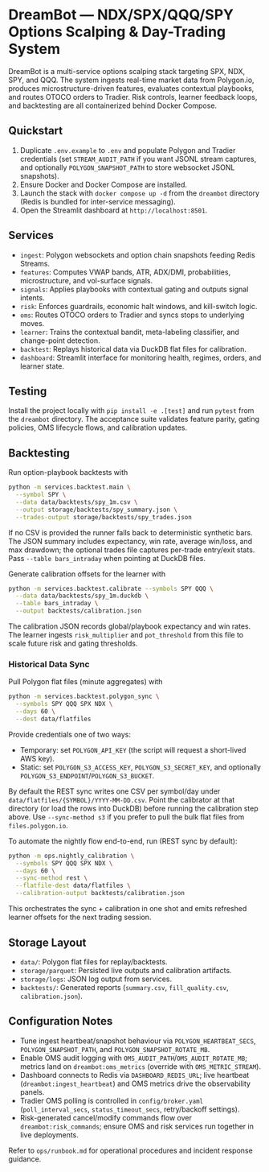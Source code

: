 # DreamBot — NDX/SPX/QQQ/SPY Options Scalping & Day-Trading System

DreamBot is a multi-service options scalping stack targeting SPX, NDX, SPY, and QQQ. The system ingests real-time market data from Polygon.io, produces microstructure-driven features, evaluates contextual playbooks, and routes OTOCO orders to Tradier. Risk controls, learner feedback loops, and backtesting are all containerized behind Docker Compose.

## Quickstart

1. Duplicate `.env.example` to `.env` and populate Polygon and Tradier credentials (set `STREAM_AUDIT_PATH` if you want JSONL stream captures, and optionally `POLYGON_SNAPSHOT_PATH` to store websocket JSONL snapshots).
2. Ensure Docker and Docker Compose are installed.
3. Launch the stack with `docker compose up -d` from the `dreambot` directory (Redis is bundled for inter-service messaging).
4. Open the Streamlit dashboard at `http://localhost:8501`.

## Services

- `ingest`: Polygon websockets and option chain snapshots feeding Redis Streams.
- `features`: Computes VWAP bands, ATR, ADX/DMI, probabilities, microstructure, and vol-surface signals.
- `signals`: Applies playbooks with contextual gating and outputs signal intents.
- `risk`: Enforces guardrails, economic halt windows, and kill-switch logic.
- `oms`: Routes OTOCO orders to Tradier and syncs stops to underlying moves.
- `learner`: Trains the contextual bandit, meta-labeling classifier, and change-point detection.
- `backtest`: Replays historical data via DuckDB flat files for calibration.
- `dashboard`: Streamlit interface for monitoring health, regimes, orders, and learner state.

## Testing

Install the project locally with `pip install -e .[test]` and run `pytest` from the `dreambot` directory. The acceptance suite validates feature parity, gating policies, OMS lifecycle flows, and calibration updates.

## Backtesting

Run option-playbook backtests with

```bash
python -m services.backtest.main \
  --symbol SPY \
  --data data/backtests/spy_1m.csv \
  --output storage/backtests/spy_summary.json \
  --trades-output storage/backtests/spy_trades.json
```

If no CSV is provided the runner falls back to deterministic synthetic bars. The JSON summary includes expectancy, win rate, average win/loss, and max drawdown; the optional trades file captures per-trade entry/exit stats. Pass `--table bars_intraday` when pointing at DuckDB files.

Generate calibration offsets for the learner with

```bash
python -m services.backtest.calibrate --symbols SPY QQQ \
  --data data/backtests/spy_1m.duckdb \
  --table bars_intraday \
  --output backtests/calibration.json
```

The calibration JSON records global/playbook expectancy and win rates. The learner ingests `risk_multiplier` and `pot_threshold` from this file to scale future risk and gating thresholds.

### Historical Data Sync

Pull Polygon flat files (minute aggregates) with

```bash
python -m services.backtest.polygon_sync \
  --symbols SPY QQQ SPX NDX \
  --days 60 \
  --dest data/flatfiles
```

Provide credentials one of two ways:

- Temporary: set `POLYGON_API_KEY` (the script will request a short-lived AWS key).
- Static: set `POLYGON_S3_ACCESS_KEY`, `POLYGON_S3_SECRET_KEY`, and optionally `POLYGON_S3_ENDPOINT`/`POLYGON_S3_BUCKET`.

By default the REST sync writes one CSV per symbol/day under `data/flatfiles/{SYMBOL}/YYYY-MM-DD.csv`. Point the calibrator at that directory (or load the rows into DuckDB) before running the calibration step above. Use `--sync-method s3` if you prefer to pull the bulk flat files from `files.polygon.io`.

To automate the nightly flow end-to-end, run (REST sync by default):

```bash
python -m ops.nightly_calibration \
  --symbols SPY QQQ SPX NDX \
  --days 60 \
  --sync-method rest \
  --flatfile-dest data/flatfiles \
  --calibration-output backtests/calibration.json
```

This orchestrates the sync + calibration in one shot and emits refreshed learner offsets for the next trading session.

## Storage Layout

- `data/`: Polygon flat files for replay/backtests.
- `storage/parquet`: Persisted live outputs and calibration artifacts.
- `storage/logs`: JSON log output from services.
- `backtests/`: Generated reports (`summary.csv`, `fill_quality.csv`, `calibration.json`).

## Configuration Notes

- Tune ingest heartbeat/snapshot behaviour via `POLYGON_HEARTBEAT_SECS`, `POLYGON_SNAPSHOT_PATH`, and `POLYGON_SNAPSHOT_ROTATE_MB`.
- Enable OMS audit logging with `OMS_AUDIT_PATH`/`OMS_AUDIT_ROTATE_MB`; metrics land on `dreambot:oms_metrics` (override with `OMS_METRIC_STREAM`).
- Dashboard connects to Redis via `DASHBOARD_REDIS_URL`; live heartbeat (`dreambot:ingest_heartbeat`) and OMS metrics drive the observability panels.
- Tradier OMS polling is controlled in `config/broker.yaml` (`poll_interval_secs`, `status_timeout_secs`, retry/backoff settings).
- Risk-generated cancel/modify commands flow over `dreambot:risk_commands`; ensure OMS and risk services run together in live deployments.

Refer to `ops/runbook.md` for operational procedures and incident response guidance.

